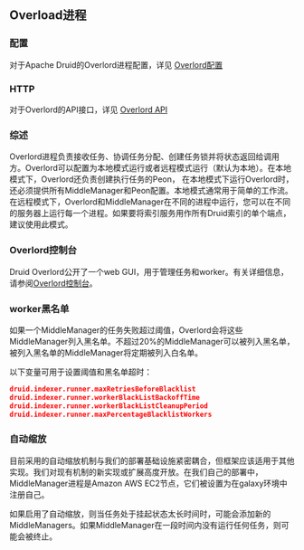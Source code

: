 <!-- toc -->

<script async src="https://pagead2.googlesyndication.com/pagead/js/adsbygoogle.js"></script>
<ins class="adsbygoogle"
     style="display:block; text-align:center;"
     data-ad-layout="in-article"
     data-ad-format="fluid"
     data-ad-client="ca-pub-8828078415045620"
     data-ad-slot="7586680510"></ins>
<script>
     (adsbygoogle = window.adsbygoogle || []).push({});
</script>

## Overload进程
### 配置
对于Apache Druid的Overlord进程配置，详见 [Overlord配置](../Configuration/configuration.md#Overlord)

### HTTP
对于Overlord的API接口，详见 [Overlord API](../operations/api.md#Overlord)

### 综述
Overlord进程负责接收任务、协调任务分配、创建任务锁并将状态返回给调用方。Overlord可以配置为本地模式运行或者远程模式运行（默认为本地）。在本地模式下，Overlord还负责创建执行任务的Peon， 在本地模式下运行Overlord时，还必须提供所有MiddleManager和Peon配置。本地模式通常用于简单的工作流。在远程模式下，Overlord和MiddleManager在不同的进程中运行，您可以在不同的服务器上运行每一个进程。如果要将索引服务用作所有Druid索引的单个端点，建议使用此模式。

### Overlord控制台
Druid Overlord公开了一个web GUI，用于管理任务和worker。有关详细信息，请参阅[Overlord控制台](../operations/manageui.md)。

### worker黑名单
如果一个MiddleManager的任务失败超过阈值，Overlord会将这些MiddleManager列入黑名单。不超过20%的MiddleManager可以被列入黑名单，被列入黑名单的MiddleManager将定期被列入白名单。

以下变量可用于设置阈值和黑名单超时：
```json
druid.indexer.runner.maxRetriesBeforeBlacklist
druid.indexer.runner.workerBlackListBackoffTime
druid.indexer.runner.workerBlackListCleanupPeriod
druid.indexer.runner.maxPercentageBlacklistWorkers
```

### 自动缩放
目前采用的自动缩放机制与我们的部署基础设施紧密耦合，但框架应该适用于其他实现。我们对现有机制的新实现或扩展高度开放。在我们自己的部署中，MiddleManager进程是Amazon AWS EC2节点，它们被设置为在galaxy环境中注册自己。

如果启用了自动缩放，则当任务处于挂起状态太长时间时，可能会添加新的MiddleManagers。如果MiddleManager在一段时间内没有运行任何任务，则可能会被终止。

